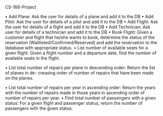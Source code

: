 CS-166-Project 

• Add Plane: Ask the user for details of a plane and add it to the DB
• Add Pilot: Ask the user for details of a pilot and add it to the DB
• Add Flight: Ask the user for details of a flight and add it to the DB
• Add Technician: Ask user for details of a technician and add it to the DB
• Book Flight: Given a customer and flight that he/she wants to book, determine the status
of the reservation (Waitlisted/Confirmed/Reserved) and add the reservation to the database
with appropriate status.
• List number of available seats for a given flight: Given a flight number and a departure date,
find the number of available seats in the flight.

• List total number of repairs per plane in descending order: Return the list of planes in de-
creasing order of number of repairs that have been made on the planes.

• List total number of repairs per year in ascending order: Return the years with the number of
repairs made in those years in ascending order of number of repairs per year.
• Find total number of passengers with a given status: For a given flight and passenger status,
return the number of passengers with the given status.
